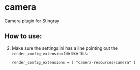 # camera

Camera plugin for Stingray

## How to use:
2. Make sure the settings.ini has a line pointing out the `render_config_extension` file like this:
    ```
    render_config_extensions = [ "camera-resources/camera" ]
    ```
